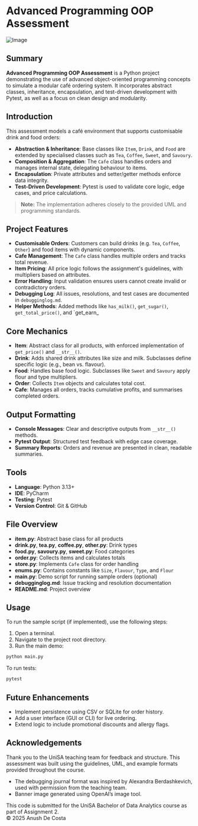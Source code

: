 # Advanced Programming OOP Assessment

![Image](https://github.com/user-attachments/assets/883b6998-3a1a-4a7c-8771-5dc8f95aa995)

## Summary
**Advanced Programming OOP Assessment** is a Python project demonstrating the use of advanced object-oriented programming concepts to simulate a modular café ordering system. It incorporates abstract classes, inheritance, encapsulation, and test-driven development with Pytest, as well as a focus on clean design and modularity.

## Introduction
This assessment models a café environment that supports customisable drink and food orders:

- **Abstraction & Inheritance**: Base classes like `Item`, `Drink`, and `Food` are extended by specialised classes such as `Tea`, `Coffee`, `Sweet`, and `Savoury`.
- **Composition & Aggregation**: The `Cafe` class handles orders and manages internal state, delegating behaviour to items.
- **Encapsulation**: Private attributes and setter/getter methods enforce data integrity.
- **Test-Driven Development**: Pytest is used to validate core logic, edge cases, and price calculations.

> **Note:** The implementation adheres closely to the provided UML and programming standards.

## Project Features
- **Customisable Orders**: Customers can build drinks (e.g. `Tea`, `Coffee`, `Other`) and food items with dynamic components.
- **Cafe Management**: The `Cafe` class handles multiple orders and tracks total revenue.
- **Item Pricing**: All price logic follows the assignment's guidelines, with multipliers based on attributes.
- **Error Handling**: Input validation ensures users cannot create invalid or contradictory orders.
- **Debugging Log**: All issues, resolutions, and test cases are documented in `debugginglog.md`.
- **Helper Methods**: Added methods like `has_milk()`, `get_sugar()`, `get_total_price()`, and `get_earn_

## Core Mechanics
- **Item**: Abstract class for all products, with enforced implementation of `get_price()` and `__str__()`.
- **Drink**: Adds shared drink attributes like size and milk. Subclasses define specific logic (e.g., bean vs. flavour).
- **Food**: Handles base food logic. Subclasses like `Sweet` and `Savoury` apply flour and type multipliers.
- **Order**: Collects `Item` objects and calculates total cost.
- **Cafe**: Manages all orders, tracks cumulative profits, and summarises completed orders.

## Output Formatting
- **Console Messages**: Clear and descriptive outputs from `__str__()` methods.
- **Pytest Output**: Structured test feedback with edge case coverage.
- **Summary Reports**: Orders and revenue are presented in clean, readable summaries.

## Tools
- **Language**: Python 3.13+  
- **IDE**: PyCharm  
- **Testing**: Pytest  
- **Version Control**: Git & GitHub

## File Overview
- **item.py**: Abstract base class for all products
- **drink.py**, **tea.py**, **coffee.py**, **other.py**: Drink types
- **food.py**, **savoury.py**, **sweet.py**: Food categories
- **order.py**: Collects items and calculates totals
- **store.py**: Implements `Cafe` class for order handling
- **enums.py**: Contains constants like `Size`, `Flavour`, `Type`, and `Flour`
- **main.py**: Demo script for running sample orders (optional)
- **debugginglog.md**: Issue tracking and resolution documentation
- **README.md**: Project overview

## Usage
To run the sample script (if implemented), use the following steps:

1. Open a terminal.
2. Navigate to the project root directory.
3. Run the main demo:
```bash
python main.py
```

To run tests:
```bash
pytest
```

## Future Enhancements
- Implement persistence using CSV or SQLite for order history.
- Add a user interface (GUI or CLI) for live ordering.
- Extend logic to include promotional discounts and allergy flags.

## Acknowledgements
Thank you to the UniSA teaching team for feedback and structure. This assessment was built using the guidelines, UML, and example formats provided throughout the course.

- The debugging journal format was inspired by Alexandra Berdashkevich, used with permission from the teaching team.
- Banner image generated using OpenAI’s image tool.

This code is submitted for the UniSA Bachelor of Data Analytics course as part of Assignment 2.  
© 2025 Anush De Costa
